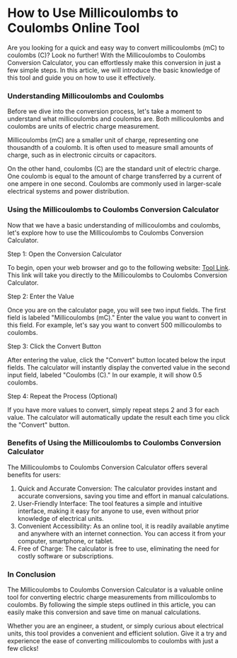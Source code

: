 How to Use Millicoulombs to Coulombs Online Tool
================================================

Are you looking for a quick and easy way to convert millicoulombs (mC) to coulombs (C)? Look no further! With the Millicoulombs to Coulombs Conversion Calculator, you can effortlessly make this conversion in just a few simple steps. In this article, we will introduce the basic knowledge of this tool and guide you on how to use it effectively.

### Understanding Millicoulombs and Coulombs

Before we dive into the conversion process, let's take a moment to understand what millicoulombs and coulombs are. Both millicoulombs and coulombs are units of electric charge measurement.

Millicoulombs (mC) are a smaller unit of charge, representing one thousandth of a coulomb. It is often used to measure small amounts of charge, such as in electronic circuits or capacitors.

On the other hand, coulombs (C) are the standard unit of electric charge. One coulomb is equal to the amount of charge transferred by a current of one ampere in one second. Coulombs are commonly used in larger-scale electrical systems and power distribution.

### Using the Millicoulombs to Coulombs Conversion Calculator

Now that we have a basic understanding of millicoulombs and coulombs, let's explore how to use the Millicoulombs to Coulombs Conversion Calculator.

Step 1: Open the Conversion Calculator

To begin, open your web browser and go to the following website: [Tool Link](https://www.onlinecalculatorsfree.com/convert/millicoulomb-to-coulomb.html). This link will take you directly to the Millicoulombs to Coulombs Conversion Calculator.

Step 2: Enter the Value

Once you are on the calculator page, you will see two input fields. The first field is labeled "Millicoulombs (mC)." Enter the value you want to convert in this field. For example, let's say you want to convert 500 millicoulombs to coulombs.

Step 3: Click the Convert Button

After entering the value, click the "Convert" button located below the input fields. The calculator will instantly display the converted value in the second input field, labeled "Coulombs (C)." In our example, it will show 0.5 coulombs.

Step 4: Repeat the Process (Optional)

If you have more values to convert, simply repeat steps 2 and 3 for each value. The calculator will automatically update the result each time you click the "Convert" button.

### Benefits of Using the Millicoulombs to Coulombs Conversion Calculator

The Millicoulombs to Coulombs Conversion Calculator offers several benefits for users:

1. Quick and Accurate Conversion: The calculator provides instant and accurate conversions, saving you time and effort in manual calculations.
2. User-Friendly Interface: The tool features a simple and intuitive interface, making it easy for anyone to use, even without prior knowledge of electrical units.
3. Convenient Accessibility: As an online tool, it is readily available anytime and anywhere with an internet connection. You can access it from your computer, smartphone, or tablet.
4. Free of Charge: The calculator is free to use, eliminating the need for costly software or subscriptions.

### In Conclusion

The Millicoulombs to Coulombs Conversion Calculator is a valuable online tool for converting electric charge measurements from millicoulombs to coulombs. By following the simple steps outlined in this article, you can easily make this conversion and save time on manual calculations.

Whether you are an engineer, a student, or simply curious about electrical units, this tool provides a convenient and efficient solution. Give it a try and experience the ease of converting millicoulombs to coulombs with just a few clicks!